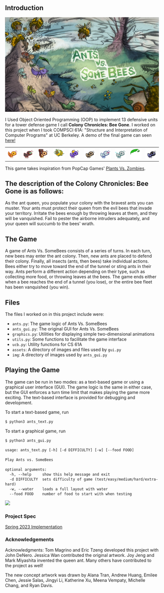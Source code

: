 ## Introduction

<img src = assets/splash.png>

I Used Object Oriented Programming (OOP) to implement 13 defensive units for a tower defense game I call **Colony Chronicles: Bee Gone**. I worked on this project when I took COMPSCI 61A: "Structure and Interpretation of Computer Programs" at UC Berkeley. A demo of the final game can seen [here!](https://youtu.be/noZKTQ23QBs)

<table>
  <tr>
    <td valign="middle" align="left" width="10%">
        <img src = assets/insects/ant_fire.gif>
    </td>
    <td valign="middle" align="left" width="10%">
        <img src = assets/insects/ant_laser.gif>
    </td>
    <td valign="middle" align="left" width="10%">
        <img src = assets/insects/ant_wall.gif>
    </td>
    <td valign="middle" align="left" width="10%">
        <img src = assets/insects/bee.gif>
    </td>
    <td valign="middle" align="left" width="10%">
        <img src = assets/insects/ant_queen.gif>
    </td>
    <td valign="middle" align="left" width="10%">
        <img src = assets/insects/ant_hungry.gif>
    </td>
    <td valign="middle" align="left" width="10%">
        <img src = assets/insects/ant_shortthrower.gif>
    </td>
    <td valign="middle" align="left" width="10%">
        <img src = assets/insects/ant_scary.gif>
    </td>
    <td valign="middle" align="left" width="10%">
        <img src = assets/insects/ant_bodyguard.gif>
    </td>
    <td valign="middle" align="left" width="10%">
        <img src = assets/insects/ant_ninja.gif>
    </td>
  </tr>
</table>


This game takes inspiration from PopCap Games' [Plants Vs. Zombies](https://www.ea.com/games/plants-vs-zombies/plants-vs-zombies#description). 

## The description of the **Colony Chronicles: Bee Gone** is as follows: 

As the ant queen, you populate your colony with the bravest ants you can muster. Your ants must protect their queen from the evil bees that invade your territory. Irritate the bees enough by throwing leaves at them, and they will be vanquished. Fail to pester the airborne intruders adequately, and your queen will succumb to the bees' wrath.


## The Game
A game of Ants Vs. SomeBees consists of a series of turns. In each turn, new bees may enter the ant colony. Then, new ants are placed to defend their colony. Finally, all insects (ants, then bees) take individual actions. Bees either try to move toward the end of the tunnel or sting ants in their way. Ants perform a different action depending on their type, such as collecting more food, or throwing leaves at the bees. The game ends either when a bee reaches the end of a tunnel (you lose), or the entire bee fleet has been vanquished (you win).

## Files
The files I worked on in this project include were:

* `ants.py`: The game logic of Ants Vs. SomeBees
* `ants_gui.py`: The original GUI for Ants Vs. SomeBees
* `graphics.py`: Utilities for displaying simple two-dimensional animations
* `utils.py`: Some functions to facilitate the game interface
* `ucb.py`: Utility functions for CS 61A
* `assets`: A directory of images and files used by `gui.py`
* `img`: A directory of images used by `ants_gui.py`

## Playing the Game
The game can be run in two modes: as a text-based game or using a graphical user interface (GUI). The game logic is the same in either case, but the GUI enforces a turn time limit that makes playing the game more exciting. The text-based interface is provided for debugging and development.

To start a text-based game, run
```sh
$ python3 ants_text.py
````
To start a graphical game, run
```sh
$ python3 ants_gui.py
````
    usage: ants_text.py [-h] [-d DIFFICULTY] [-w] [--food FOOD]
    
    Play Ants vs. SomeBees
    
    optional arguments:
      -h, --help     show this help message and exit
      -d DIFFICULTY  sets difficulty of game (test/easy/medium/hard/extra-hard)
      -w, --water    loads a full layout with water
      --food FOOD    number of food to start with when testing

<img src = assets/new-ants-gui.png>

### Project Spec
[Spring 2023 Implementation](https://inst.eecs.berkeley.edu/~cs61a/sp23/proj/ants/)

### Acknowledgements
Acknowledgments: Tom Magrino and Eric Tzeng developed this project with John DeNero. Jessica Wan contributed the original artwork. Joy Jeng and Mark Miyashita invented the queen ant. Many others have contributed to the project as well!

The new concept artwork was drawn by Alana Tran, Andrew Huang, Emilee Chen, Jessie Salas, Jingyi Li, Katherine Xu, Meena Vempaty, Michelle Chang, and Ryan Davis.
